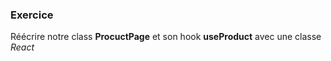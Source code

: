 ### Exercice

Réécrire notre class **ProcuctPage** et son hook **useProduct** avec une classe _React_
